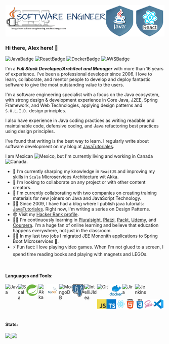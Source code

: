 <!--
**kumo829/kumo829** is a ✨ _special_ ✨ repository because its `README.md` (this file) appears on your GitHub profile.

Here are some ideas to get you started:

- 🔭 I’m currently working on ...
- 🌱 I’m currently learning ...
- 👯 I’m looking to collaborate on ...
- 🤔 I’m looking for help with ...
- 💬 Ask me about ...
- 📫 How to reach me: ...
- 😄 Pronouns: ...
- ⚡ Fun fact: ...
-->

<img alt="MyBanner" src="./banner.png" />

### Hi there, Alex here! 👋 

<img alt="JavaBadge" src="https://img.shields.io/badge/backend-Java-red" /> <img alt="ReactBadge" src="https://img.shields.io/badge/frontend-ReactJS-blue" />
<img alt="DockerBadge" src="https://img.shields.io/badge/infra-Docker-9cf" /> <img alt="AWSBadge" src="https://img.shields.io/badge/infra-AWS-orange" />

I'm a ***Full Stack Developer/Architect and Manager*** with more than 16 years of experience. I've been a professional developer since 2006. I love to learn, collaborate, and mentor people to develop and deploy fantastic software to give the most outstanding value to the users.

I'm a software engineering specialist with a focus on the Java ecosystem, with strong design & development experience in Core Java, J2EE, Spring Framework, and Web Technologies, applying design patterns and `S.O.L.I.D.` design principles.

I also have experience in Java coding practices as writing readable and maintainable code, defensive coding, and Java refactoring best practices using design principles.

I've found that writing is the best way to learn. I regularly write about software development on my blog at [JavaTutoriales](http://javatutoriales.com).

I am Mexican <img alt="Mexico" height="15" src="https://cdn.countryflags.com/thumbs/mexico/flag-400.png" />, but I'm currently living and working in Canada <img alt="Canada" height="15" src="https://cdn.countryflags.com/thumbs/canada/flag-400.png" />.


- 🌱 I’m currently sharping my knowledge in `ReactJS` and improving my skills in `Scala` Microservices Architecture wit Akka.
- 👯 I’m looking to collaborate on any project or with other content creators.
- 🔭 I'm currently collaborating with two companies on creating training materials for new joiners on Java and JavaScript Technology.
- 👨‍💻 Since 2009, I have had a blog where I publish java tutorials: [JavaTutoriales](http://javatutoriales.com). Right now, I'm writing a series on Design Patterns.
- 😎 Visit my [Hacker Rank profile](https://www.hackerrank.com/kumo829).
- 👨‍🎓 I'm continuously learning in [Pluralsight](https://app.pluralsight.com), [Platzi](https://platzi.com), [Packt](https://www.packtpub.com/), [Udemy](https://www.udemy.com/), and [Coursera](https://www.coursera.org/). I'm a huge fan of online learning and believe that education happens everywhere, not just in the classroom.
- 👷‍♂️ In my last two jobs I migrated JEE Mononith applications to Spring Boot Microservices 🙌.
- ⚡ Fun fact: I love playing video games. When I'm not glued to a screen, I spend time reading books and playing with magnets and LEGOs.

<br />

#### Languages and Tools:

<div style="display: inline_block">

<img align="left" alt="Java" width="40" src="https://cdn.jsdelivr.net/gh/devicons/devicon/icons/java/java-original.svg" />
<img align="left" alt="Scala" width="25" src="https://cdn.jsdelivr.net/gh/devicons/devicon/icons/scala/scala-original.svg" />
<img align="left" alt="Spring" width="40" src="https://raw.githubusercontent.com/github/explore/8ab0be27a8c97992e4930e630e2d68ba8d819183/topics/spring/spring.png" />
<img align="left" alt="Akka" width="25" src="https://www.svgrepo.com/show/353381/akka.svg" />
<img align="left" alt="MySQL" width="40" src="https://raw.githubusercontent.com/github/explore/80688e429a7d4ef2fca1e82350fe8e3517d3494d/topics/mysql/mysql.png" />
<img align="left" alt="MongoDB" width="40" src="https://cdn.jsdelivr.net/gh/devicons/devicon/icons/mongodb/mongodb-original-wordmark.svg" />
<img align="left" alt="PostgreSQL" width="40" src="https://raw.githubusercontent.com/github/explore/80688e429a7d4ef2fca1e82350fe8e3517d3494d/topics/postgresql/postgresql.png" />
<img align="left" alt="IntelliJIdea" width="40" src="https://cdn.jsdelivr.net/gh/devicons/devicon/icons/intellij/intellij-original.svg" />
<img align="left" alt="Git" width="40" src="https://cdn.jsdelivr.net/gh/devicons/devicon/icons/git/git-original.svg" />
<img align="left" alt="Docker" width="40" src="https://raw.githubusercontent.com/github/explore/80688e429a7d4ef2fca1e82350fe8e3517d3494d/topics/docker/docker.png" />
<img align="left" alt="Jira" width="40" src="https://cdn.jsdelivr.net/gh/devicons/devicon/icons/jira/jira-original-wordmark.svg" />
<img align="left" alt="Jenkins" width="40" src="https://cdn.jsdelivr.net/gh/devicons/devicon/icons/jenkins/jenkins-original.svg" />
  
<br /> <br /> 

<img align="left" alt="JavaScript" width="30" src="https://raw.githubusercontent.com/github/explore/80688e429a7d4ef2fca1e82350fe8e3517d3494d/topics/javascript/javascript.png" />
<img align="left" alt="TypeScript" width="30" src="https://raw.githubusercontent.com/github/explore/80688e429a7d4ef2fca1e82350fe8e3517d3494d/topics/typescript/typescript.png" />
<img align="left" alt="ReactJS" width="30" src="https://raw.githubusercontent.com/github/explore/80688e429a7d4ef2fca1e82350fe8e3517d3494d/topics/react/react.png" />
<img align="left" alt="HTML5" width="30" src="https://raw.githubusercontent.com/github/explore/80688e429a7d4ef2fca1e82350fe8e3517d3494d/topics/html/html.png" />
<img align="left" alt="CSS3" width="30" src="https://raw.githubusercontent.com/github/explore/80688e429a7d4ef2fca1e82350fe8e3517d3494d/topics/css/css.png" />
<img align="left" alt="Sass" width="30" src="https://raw.githubusercontent.com/github/explore/80688e429a7d4ef2fca1e82350fe8e3517d3494d/topics/sass/sass.png" />
<img align="left" alt="Visual Studio Code" width="30" src="https://raw.githubusercontent.com/github/explore/80688e429a7d4ef2fca1e82350fe8e3517d3494d/topics/visual-studio-code/visual-studio-code.png" />
</div>

<br /><br />
<br />

#### Stats:

<div style="display: inline_block">
  <a href="https://github.com/kumo829">
  <img height="180em" src="https://github-readme-stats.vercel.app/api?username=kumo829&show_icons=true&theme=dracula&include_all_commits=true&count_private=true"/>
  <img height="180em" src="https://github-readme-stats.vercel.app/api/top-langs/?username=kumo829&layout=compact&langs_count=7&theme=dracula"/>
</div>
<!--
</div>
  

<div> 
  <a href="https://www.youtube.com/channel/UC_-uuuZbY0AAt9CViNzvc-Q" target="_blank"><img src="https://img.shields.io/badge/YouTube-FF0000?style=for-the-badge&logo=youtube&logoColor=white" target="_blank"></a>
  <a href="https://instagram.com/rafaballerini" target="_blank"><img src="https://img.shields.io/badge/-Instagram-%23E4405F?style=for-the-badge&logo=instagram&logoColor=white" target="_blank"></a>
 	<a href="https://www.twitch.tv/rafaballerinii" target="_blank"><img src="https://img.shields.io/badge/Twitch-9146FF?style=for-the-badge&logo=twitch&logoColor=white" target="_blank"></a>
 <a href="https://discord.gg/wagxzStdcR" target="_blank"><img src="https://img.shields.io/badge/Discord-7289DA?style=for-the-badge&logo=discord&logoColor=white" target="_blank"></a> 
  <a href = "mailto:contatorafaballerini@gmail.com"><img src="https://img.shields.io/badge/-Gmail-%23333?style=for-the-badge&logo=gmail&logoColor=white" target="_blank"></a>
  <a href="https://www.linkedin.com/in/rafaella-ballerini-45875016a" target="_blank"><img src="https://img.shields.io/badge/-LinkedIn-%230077B5?style=for-the-badge&logo=linkedin&logoColor=white" target="_blank"></a> 
 
  ![Snake animation](https://github.com/rafaballerini/rafaballerini/blob/output/github-contribution-grid-snake.svg)
 
</div>

-->
